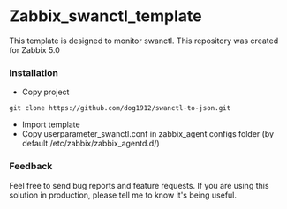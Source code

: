 # Zabbix_swanctl_template
This template is designed to monitor swanctl. This repository was created for Zabbix 5.0

### Installation
* Copy project
  
`git clone https://github.com/dog1912/swanctl-to-json.git`
* Import template
* Copy userparameter_swanctl.conf in zabbix_agent configs folder (by default /etc/zabbix/zabbix_agentd.d/)
### Feedback
Feel free to send bug reports and feature requests. If you are using this solution in production, please tell me to know it's being useful.
